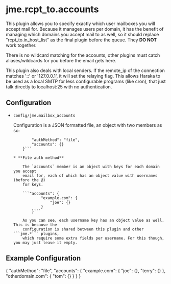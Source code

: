 jme.rcpt_to.accounts
========

This plugin allows you to specify exactly which user mailboxes you will accept mail for.
Because it manages users per domain, it has the benefit of managing which domains
you accept mail to as well, so it should replace "rcpt_to.in_host_list" as the final plugin
before the queue. They **DO NOT** work together.

There is no wildcard matching for the accounts, other plugins must catch
aliases/wildcards for you before the email gets here.

This plugin also deals with local senders. If the remote_ip of the connection
matches '::' or '127.0.0.1', it will set the relaying flag. This allows Haraka
to be used as a local SMTP for less configurable programs (like cron), that
just talk directly to localhost:25 with no authentication.

Configuration
-------------

* `config/jme.mailbox_accounts`

    Configuration is a JSON formatted file, an object with two members as so:

    ```{
    		"authMethod": "file",
    		"accounts": {}
    	}```

    * **File auth method**

    	The `accounts` member is an object with keys for each domain you accept
    	email for, each of which has an object value with usernames (before the @)
    	for keys.

	    ```"accounts": {
	    		"example.com": {
	    			"joe": {}
	    		}
	    	}```

	    As you can see, each username key has an object value as well. This is because the
	    configuration is shared between this plugin and other ```jme.*``` plugins,
	    which require some extra fields per username. For this though, you may just leave it empty.

Example Configuration
-------------
{
	"authMethod": "file",
	"accounts": {
		"example.com": {
			"joe": {},
			"terry": {}
		},
		"otherdomain.com": {
			"tom": {}
		}
	}
}
